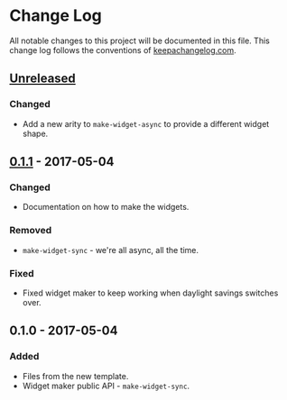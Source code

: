 # Change Log
All notable changes to this project will be documented in this file. This change log follows the conventions of [keepachangelog.com](http://keepachangelog.com/).

## [Unreleased]
### Changed
- Add a new arity to `make-widget-async` to provide a different widget shape.

## [0.1.1] - 2017-05-04
### Changed
- Documentation on how to make the widgets.

### Removed
- `make-widget-sync` - we're all async, all the time.

### Fixed
- Fixed widget maker to keep working when daylight savings switches over.

## 0.1.0 - 2017-05-04
### Added
- Files from the new template.
- Widget maker public API - `make-widget-sync`.

[Unreleased]: https://github.com/your-name/async-immutant/compare/0.1.1...HEAD
[0.1.1]: https://github.com/your-name/async-immutant/compare/0.1.0...0.1.1
